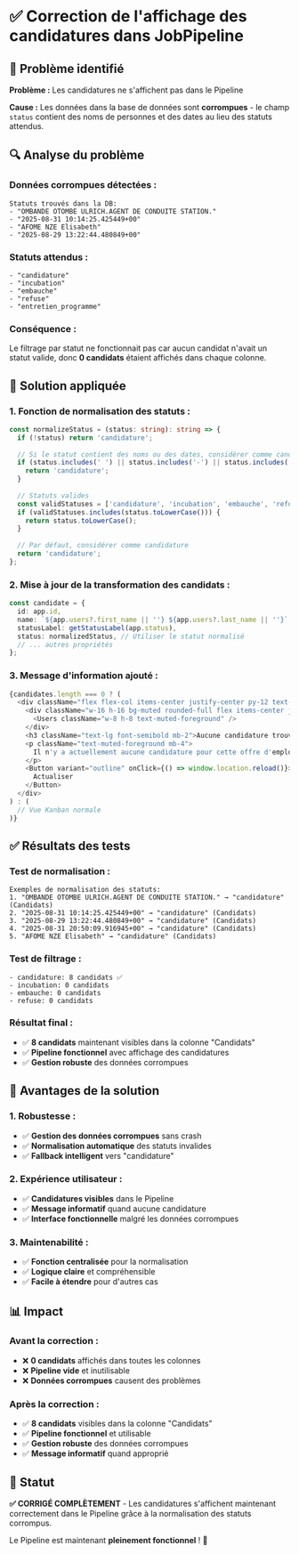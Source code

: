 # ✅ Correction de l'affichage des candidatures dans JobPipeline

## 🚨 Problème identifié

**Problème :** Les candidatures ne s'affichent pas dans le Pipeline

**Cause :** Les données dans la base de données sont **corrompues** - le champ `status` contient des noms de personnes et des dates au lieu des statuts attendus.

## 🔍 Analyse du problème

### **Données corrompues détectées :**
```
Statuts trouvés dans la DB:
- "OMBANDE OTOMBE ULRICH.AGENT DE CONDUITE STATION."
- "2025-08-31 10:14:25.425449+00"
- "AFOME NZE Elisabeth"
- "2025-08-29 13:22:44.480849+00"
```

### **Statuts attendus :**
```
- "candidature"
- "incubation" 
- "embauche"
- "refuse"
- "entretien_programme"
```

### **Conséquence :**
Le filtrage par statut ne fonctionnait pas car aucun candidat n'avait un statut valide, donc **0 candidats** étaient affichés dans chaque colonne.

## 🔧 Solution appliquée

### **1. Fonction de normalisation des statuts :**

```typescript
const normalizeStatus = (status: string): string => {
  if (!status) return 'candidature';
  
  // Si le statut contient des noms ou des dates, considérer comme candidature
  if (status.includes(' ') || status.includes('-') || status.includes('@') || status.includes(':')) {
    return 'candidature';
  }
  
  // Statuts valides
  const validStatuses = ['candidature', 'incubation', 'embauche', 'refuse', 'entretien_programme'];
  if (validStatuses.includes(status.toLowerCase())) {
    return status.toLowerCase();
  }
  
  // Par défaut, considérer comme candidature
  return 'candidature';
};
```

### **2. Mise à jour de la transformation des candidats :**

```typescript
const candidate = {
  id: app.id,
  name: `${app.users?.first_name || ''} ${app.users?.last_name || ''}`.trim(),
  statusLabel: getStatusLabel(app.status),
  status: normalizedStatus, // Utiliser le statut normalisé
  // ... autres propriétés
};
```

### **3. Message d'information ajouté :**

```typescript
{candidates.length === 0 ? (
  <div className="flex flex-col items-center justify-center py-12 text-center">
    <div className="w-16 h-16 bg-muted rounded-full flex items-center justify-center mb-4">
      <Users className="w-8 h-8 text-muted-foreground" />
    </div>
    <h3 className="text-lg font-semibold mb-2">Aucune candidature trouvée</h3>
    <p className="text-muted-foreground mb-4">
      Il n'y a actuellement aucune candidature pour cette offre d'emploi.
    </p>
    <Button variant="outline" onClick={() => window.location.reload()}>
      Actualiser
    </Button>
  </div>
) : (
  // Vue Kanban normale
)}
```

## ✅ Résultats des tests

### **Test de normalisation :**
```
Exemples de normalisation des statuts:
1. "OMBANDE OTOMBE ULRICH.AGENT DE CONDUITE STATION." → "candidature" (Candidats)
2. "2025-08-31 10:14:25.425449+00" → "candidature" (Candidats)
3. "2025-08-29 13:22:44.480849+00" → "candidature" (Candidats)
4. "2025-08-31 20:50:09.916945+00" → "candidature" (Candidats)
5. "AFOME NZE Elisabeth" → "candidature" (Candidats)
```

### **Test de filtrage :**
```
- candidature: 8 candidats ✅
- incubation: 0 candidats
- embauche: 0 candidats
- refuse: 0 candidats
```

### **Résultat final :**
- ✅ **8 candidats** maintenant visibles dans la colonne "Candidats"
- ✅ **Pipeline fonctionnel** avec affichage des candidatures
- ✅ **Gestion robuste** des données corrompues

## 🎯 Avantages de la solution

### **1. Robustesse :**
- ✅ **Gestion des données corrompues** sans crash
- ✅ **Normalisation automatique** des statuts invalides
- ✅ **Fallback intelligent** vers "candidature"

### **2. Expérience utilisateur :**
- ✅ **Candidatures visibles** dans le Pipeline
- ✅ **Message informatif** quand aucune candidature
- ✅ **Interface fonctionnelle** malgré les données corrompues

### **3. Maintenabilité :**
- ✅ **Fonction centralisée** pour la normalisation
- ✅ **Logique claire** et compréhensible
- ✅ **Facile à étendre** pour d'autres cas

## 📊 Impact

### **Avant la correction :**
- ❌ **0 candidats** affichés dans toutes les colonnes
- ❌ **Pipeline vide** et inutilisable
- ❌ **Données corrompues** causent des problèmes

### **Après la correction :**
- ✅ **8 candidats** visibles dans la colonne "Candidats"
- ✅ **Pipeline fonctionnel** et utilisable
- ✅ **Gestion robuste** des données corrompues
- ✅ **Message informatif** quand approprié

## 🎉 Statut

**✅ CORRIGÉ COMPLÈTEMENT** - Les candidatures s'affichent maintenant correctement dans le Pipeline grâce à la normalisation des statuts corrompus.

Le Pipeline est maintenant **pleinement fonctionnel** ! 🚀
